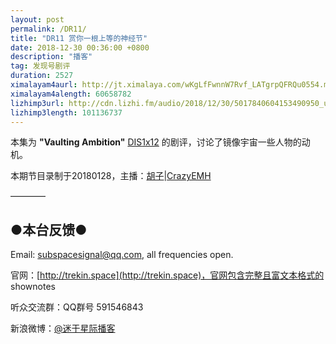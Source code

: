 ```yaml
---
layout: post
permalink: /DR11/
title: "DR11 赏你一根上等的神经节"
date: 2018-12-30 00:36:00 +0800
description: "播客"
tag: 发现号剧评
duration: 2527
ximalayam4aurl: http://jt.ximalaya.com/wKgLfFwnnW7Rvf_LATgrpQFRQu0554.m4a?channel=rss&amp;album_id=3135361&amp;track_id=148645500&amp;uid=6418191&amp;jt=http://audio.xmcdn.com/group53/M09/91/52/wKgLfFwnnW7Rvf_LATgrpQFRQu0554.m4a
ximalayam4alength: 60658782
lizhimp3url: http://cdn.lizhi.fm/audio/2018/12/30/5017840604153490950_ud.mp3
lizhimp3length: 101136737
---   
```


本集为 **&quot;Vaulting Ambition&quot;** [DIS](http://memory-alpha.wikia.com/wiki/DIS)[1x12](http://memory-alpha.wikia.com/wiki/DIS_Season_1) 的剧评，讨论了镜像宇宙一些人物的动机。

本期节目录制于20180128，主播：[胡子](https://weibo.com/p/1005051764117203)\|[CrazyEMH](mailto:emh@trekin.space)

————

## ●本台反馈●

Email: [subspacesignal@qq.com](mailto:subspacesignal@qq.com), all frequencies open.

官网：[http://trekin.space](http://trekin.space)，官网包含完整且富文本格式的 shownotes

听众交流群：QQ群号 591546843

新浪微博：[@迷于星际播客](http://weibo.com/lostinst)
